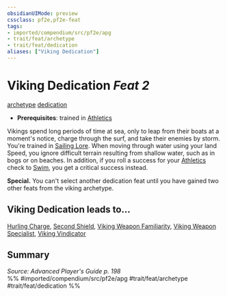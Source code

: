 ```yaml
---
obsidianUIMode: preview
cssclass: pf2e,pf2e-feat
tags:
- imported/compendium/src/pf2e/apg
- trait/feat/archetype
- trait/feat/dedication
aliases: ["Viking Dedication"]
---
```

# Viking Dedication  *Feat 2*  
[archetype](archetype.md)  [dedication](dedication.md)  

- **Prerequisites**: trained in [Athletics](../skills.md#Athletics)

Vikings spend long periods of time at sea, only to leap from their boats at a moment's notice, charge through the surf, and take their enemies by storm. You're trained in [Sailing Lore](../skills.md#Lore). When moving through water using your land Speed, you ignore difficult terrain resulting from shallow water, such as in bogs or on beaches. In addition, if you roll a success for your [Athletics](../skills.md#Athletics) check to [Swim](swim.md), you get a critical success instead.

**Special.** You can't select another dedication feat until you have gained two other feats from the viking archetype.

## Viking Dedication leads to...

[Hurling Charge](hurling-charge-apg.md), [Second Shield](second-shield-apg.md), [Viking Weapon Familiarity](viking-weapon-familiarity-apg.md), [Viking Weapon Specialist](viking-weapon-specialist-apg.md), [Viking Vindicator](viking-vindicator-lokl.md)

## Summary

*Source: Advanced Player's Guide p. 198*  
%% #imported/compendium/src/pf2e/apg #trait/feat/archetype #trait/feat/dedication %%